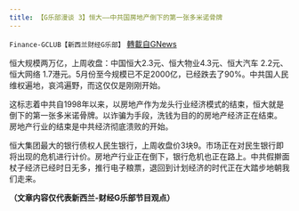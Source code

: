 ```yaml
---
title: 【G乐部漫谈 3】恒大——中共国房地产倒下的第一张多米诺骨牌
---
```

`Finance-GCLUB【新西兰财经G乐部】` [轉載自GNews](https://gnews.org/zh-hans/1556375/)

恒大规模两万亿，上周收盘：中国恒大2.3元、恒大物业4.3元、恒大汽车 2.2元、恒大网络 1.7港元。5月份至今规模已不足2000亿，已经跌去了90%。中共国人民维权遍地，哀鸿遍野，而这仅仅是刚刚开始。

这标志着中共自1998年以来，以房地产作为龙头行业经济模式的结束，恒大就是倒下的第一张多米诺骨牌。以诈骗为手段，洗钱为目的的房地产经济正在结束。 房地产行业的结束是中共经济彻底溃败的开始。

恒大集团最大的银行债权人民生银行，上周收盘价3块9。市场正在对民生银行即将出现的危机进行计价。房地产行业正在倒下，银行危机也正在路上。中共假擀面杖子经济已经时日无多，推行电子粮票，退回到计划经济的时代正在大踏步地朝我们走来。

**（文章内容仅代表新西兰-财经G乐部节目观点）**
